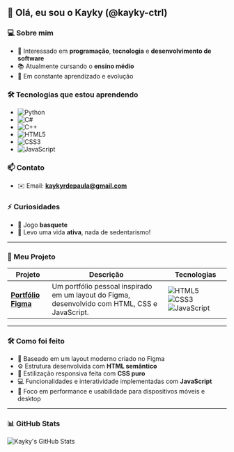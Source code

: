 ## 👋 Olá, eu sou o Kayky (@kayky-ctrl)

### 💻 Sobre mim
- 🎯 Interessado em **programação**, **tecnologia** e **desenvolvimento de software**
- 📚 Atualmente cursando o **ensino médio**
- 🧠 Em constante aprendizado e evolução

### 🛠️ Tecnologias que estou aprendendo
- ![Python](https://img.shields.io/badge/Python-3776AB?style=for-the-badge&logo=python&logoColor=white)
- ![C#](https://img.shields.io/badge/C%23-239120?style=for-the-badge&logo=c-sharp&logoColor=white)
- ![C++](https://img.shields.io/badge/C++-00599C?style=for-the-badge&logo=cplusplus&logoColor=white)
- ![HTML5](https://img.shields.io/badge/HTML5-E34F26?style=for-the-badge&logo=html5&logoColor=white)
- ![CSS3](https://img.shields.io/badge/CSS3-1572B6?style=for-the-badge&logo=css3&logoColor=white)
- ![JavaScript](https://img.shields.io/badge/JavaScript-F7DF1E?style=for-the-badge&logo=javascript&logoColor=black)

### 📫 Contato
- ✉️ Email: **kaykyrdepaula@gmail.com**

### ⚡ Curiosidades
- 🏀 Jogo **basquete**
- 💪 Levo uma vida **ativa**, nada de sedentarismo!

---

### 💼 Meu Projeto

| Projeto | Descrição | Tecnologias |
|--------|-----------|-------------|
| [**Portfólio Figma**](https://kayky-ctrl.github.io/portfolioFigma/) | Um portfólio pessoal inspirado em um layout do Figma, desenvolvido com HTML, CSS e JavaScript. | ![HTML5](https://img.shields.io/badge/HTML5-E34F26?style=flat-square&logo=html5&logoColor=white) ![CSS3](https://img.shields.io/badge/CSS3-1572B6?style=flat-square&logo=css3&logoColor=white) ![JavaScript](https://img.shields.io/badge/JavaScript-F7DF1E?style=flat-square&logo=javascript&logoColor=black) |

---

### 🛠️ Como foi feito

- 🎨 Baseado em um layout moderno criado no Figma  
- ⚙️ Estrutura desenvolvida com **HTML semântico**  
- 🎨 Estilização responsiva feita com **CSS puro**  
- 💻 Funcionalidades e interatividade implementadas com **JavaScript**  
- 🚀 Foco em performance e usabilidade para dispositivos móveis e desktop  

---

### 📊 GitHub Stats
![Kayky's GitHub Stats](https://github-readme-stats.vercel.app/api?username=kayky-ctrl&show_icons=true&theme=tokyonight)
